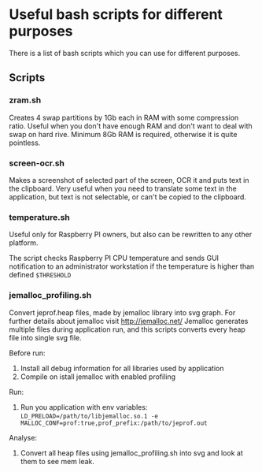 # Useful bash scripts for different purposes
There is a list of bash scripts which you can use for different purposes.

## Scripts

### zram.sh

Creates 4 swap partitions by 1Gb each in RAM with some compression ratio.
Useful when you don't have enough RAM and don't want to deal with swap on hard rive.
Minimum 8Gb RAM is required, otherwise it is quite pointless.

### screen-ocr.sh

Makes a screenshot of selected part of the screen, OCR it and puts text in the clipboard.
Very useful when you need to translate some text in the application, but text is not selectable, or can't be copied to the clipboard.

### temperature.sh

Useful only for Raspberry PI owners, but also can be rewritten to any other platform.

The script checks Raspberry PI CPU temperature and sends GUI notification to an administrator workstation if the temperature is higher than defined `$THRESHOLD`

### jemalloc_profiling.sh

Convert jeprof.heap files, made by jemalloc library into svg graph.
For further details about jemalloc visit http://jemalloc.net/
Jemalloc generates multiple files during application run, and this scripts converts every heap file into single svg file.

Before run:

1. Install all debug information for all libraries used by application
2. Compile on istall jemalloc with enabled profiling

Run:

1. Run you application with env variables: `LD_PRELOAD=/path/to/libjemalloc.so.1 -e MALLOC_CONF=prof:true,prof_prefix:/path/to/jeprof.out`

Analyse:

1. Convert all heap files using jemalloc_profiling.sh into svg and look at them to see mem leak.
